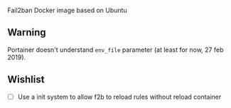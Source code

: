 Fail2ban Docker image based on Ubuntu

## Warning
Portainer doesn't understand `env_file` parameter (at least for now, 27 feb 2019).

## Wishlist
- [ ] Use a init system to allow f2b to reload rules without reload container

